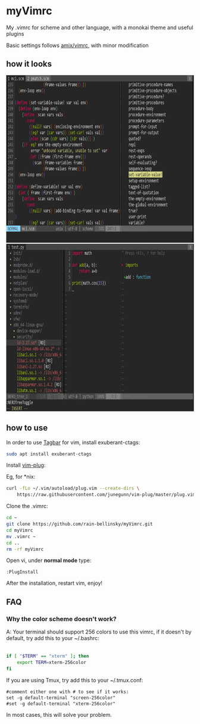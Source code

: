 # myVimrc
My .vimrc for scheme and other language, with a monokai theme and useful plugins

Basic settings follows [amix/vimrc](https://github.com/amix/vimrc), with minor modification

## how it looks

<img src="https://github.com/rain-bellinsky/myVimrc/blob/master/screenshot1.png" height="450">

<img src="https://github.com/rain-bellinsky/myVimrc/blob/master/screenshot2.png" height="450">

## how to use
In order to use [Tagbar](https://github.com/majutsushi/tagbar) for vim, install exuberant-ctags:
```sh
sudo apt install exuberant-ctags
```

Install [vim-plug](https://github.com/junegunn/vim-plug):

Eg, for *nix:

```sh
curl -fLo ~/.vim/autoload/plug.vim --create-dirs \
    https://raw.githubusercontent.com/junegunn/vim-plug/master/plug.vim
```

Clone the .vimrc:

```sh
cd ~
git clone https://github.com/rain-bellinsky/myVimrc.git
cd myVimrc
mv .vimrc ~
cd ..
rm -rf myVimrc
```
Open vi, under **normal mode** type:

```
:PlugInstall
```

After the installation, restart vim, enjoy!

## FAQ

### Why the color scheme doesn't work?

A: Your terminal should support 256 colors to use this vimrc, if it doesn't by default, try add
   this to your ~/.bashrc:

```sh

if [ "$TERM" == "xterm" ]; then
    export TERM=xterm-256color
fi

```

  If you are using Tmux, try add this to your ~/.tmux.conf:

```
#comment either one with # to see if it works:
set -g default-terminal "screen-256color"
#set -g default-terminal "xterm-256color"

```

  In most cases, this will solve your problem.









